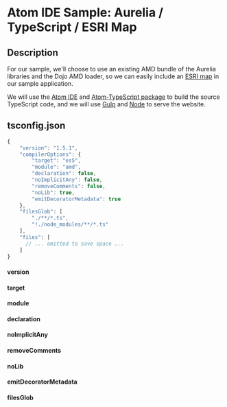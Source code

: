 # Atom IDE Sample: Aurelia / TypeScript / ESRI Map

## Description

For our sample, we'll choose to use an existing AMD bundle of the Aurelia libraries and the Dojo AMD loader, so we can easily include an [ESRI map](https://developers.arcgis.com/javascript/) in our sample application.

We will use the [Atom IDE](https://atom.io/) and [Atom-TypeScript package](https://github.com/TypeStrong/atom-typescript#atom-typescript) to build the source TypeScript code, and we will use [Gulp](http://gulpjs.com/) and [Node](https://nodejs.org/) to serve the website.

## tsconfig.json

```javascript
{
    "version": "1.5.1",
    "compilerOptions": {
        "target": "es5",
        "module": "amd",
        "declaration": false,
        "noImplicitAny": false,
        "removeComments": false,
        "noLib": true,
        "emitDecoratorMetadata": true
    },
    "filesGlob": [
        "./**/*.ts",
        "!./node_modules/**/*.ts"
    ],
    "files": [
      // ... omitted to save space ...
    ]
}
```

#### version

#### target

#### module

#### declaration

#### noImplicitAny

#### removeComments

#### noLib

#### emitDecoratorMetadata

#### filesGlob

